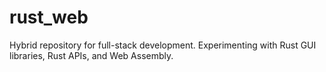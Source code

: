 # rust_web
Hybrid repository for full-stack development. Experimenting with Rust GUI libraries, Rust APIs, and Web Assembly.
